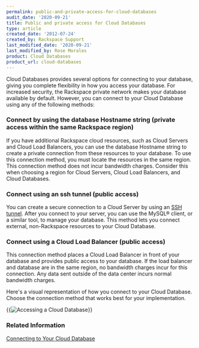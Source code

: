 ```yaml
---
permalink: public-and-private-access-for-cloud-databases
audit_date: '2020-09-21'
title: Public and private access for Cloud Databases
type: article
created_date: '2012-07-24'
created_by: Rackspace Support
last_modified_date: '2020-09-21'
last_modified_by: Rose Morales
product: Cloud Databases
product_url: cloud-databases
---
```


Cloud Databases provides several options for connecting to your database, giving
you complete flexibility in how you access your database. For increased
security, the Rackspace private network makes your database available by
default. However, you can connect to your Cloud Database using any of the
following methods:

### Connect by using the database Hostname string (private access within the same Rackspace region)

If you have additional Rackspace cloud resources, such as Cloud Servers and
Cloud Load Balancers, you can use the database Hostname string to create a private connection
from these resources to your database. To use this connection
method, you must locate the resources in the same region. This connection method
does not incur bandwidth charges. Consider this when choosing a region for
Cloud Servers, Cloud Load Balancers, and Cloud Databases.

### Connect using an ssh tunnel (public access)

You can create a secure connection to a Cloud Server by using an [SSH
tunnel](/support/how-to/connecting-to-a-server-using-ssh-on-linux-or-mac-os). 
After you connect to your server, you can use the MySQL&reg; client, or
a similar tool, to manage your database. This method lets you connect external,
non-Rackspace resources to your Cloud Database.

### Connect using a Cloud Load Balancer (public access)

This connection method places a Cloud Load Balancer in front of your database
and provides public access to your database. If the load balancer and database
are in the same region, no bandwidth charges incur for this connection.
Any data sent outside of the data center incurs normal bandwidth charges.

Here's a visual representation of how you connect to your Cloud Database. Choose
the connection method that works best for your implementation.

{{<image src="cloud-databases-network-illustration-rev2.png" title="Accessing a Cloud Database">}}

### Related Information

[Connecting to Your Cloud
Database](/support/how-to/connect-to-a-cloud-databases-instance "Connecting to
Your Cloud Database")
